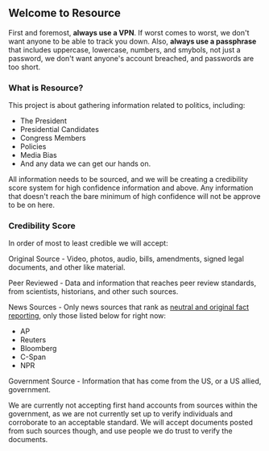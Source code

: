 ## Welcome to Resource

First and foremost, **always use a VPN**.  If worst comes to worst, we don't want anyone to be able to track you down.  Also, **always use a passphrase** that includes uppercase, lowercase, numbers, and smybols, not just a password, we don't want anyone's account breached, and passwords are too short.

### What is Resource?

This project is about gathering information related to politics, including:
- The President
- Presidential Candidates
- Congress Members
- Policies
- Media Bias
- And any data we can get our hands on.

All information needs to be sourced, and we will be creating a credibility score system for high confidence information and above.  Any information that doesn't reach the bare minimum of high confidence will not be approve to be on here.

### Credibility Score

In order of most to least credible we will accept:

Original Source - Video, photos, audio, bills, amendments, signed legal documents, and other like material.

Peer Reviewed - Data and information that reaches peer review standards, from scientists, historians, and other such sources.

News Sources - Only news sources that rank as [neutral and original fact reporting](https://www.adfontesmedia.com/), only those listed below for right now:
- AP
- Reuters
- Bloomberg
- C-Span
- NPR

Government Source - Information that has come from the US, or a US allied, government.

We are currently not accepting first hand accounts from sources within the government, as we are not currently set up to verify individuals and corroborate to an acceptable standard.  We will accept documents posted from such sources though, and use people we do trust to verify the documents.
